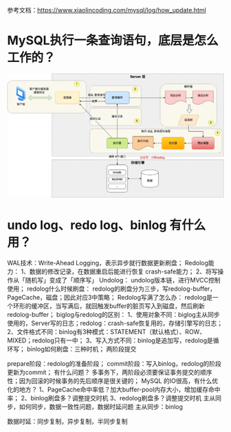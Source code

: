 参考文档：https://www.xiaolincoding.com/mysql/log/how_update.html

# MySQL执行一条查询语句，底层是怎么工作的？
![MySQL执行器](images/mysql查询流程.webp)
# undo log、redo log、binlog 有什么用？
WAL技术：Write-Ahead Logging，表示异步就行数据更新刷盘；
Redolog能力：
1、数据的修改记录，在数据重启后能进行恢复 crash-safe能力；
2、将写操作从「随机写」变成了「顺序写」
Undolog：
undolog版本链，进行MVCC控制使用；
redolog什么时候刷盘：
redolog的刷盘分为三步，写redolog-buffer，PageCache，磁盘；因此对应3中策略；
Redolog写满了怎么办：
redolog是一个环形的缓冲区，当写满后，就回触发buffer的脏页写入到磁盘，然后刷新redolog-buffer；
biglog与redolog的区别：
1、使用对象不同：biglog主从同步使用的，Server写的日志；redolog：crash-safe恢复用的，存储引擎写的日志；
2、文件格式不同：binlog有3种模式：STATEMENT（默认格式）、ROW、 MIXED；redolog只有一中；
3、写入方式不同：binlog是追加写，redolog是循环写；
binlog如何刷盘：三种时机；
两阶段提交

prepare阶段：redolog的准备阶段；
commit阶段：写入binlog，redolog的阶段更新为commit；
有什么问题？
多事务下，两阶段必须要保证事务提交的顺序性；因为回滚的时候事务的先后顺序是很关键的；
MySQL 的IO很高，有什么优化的地方？
1、PageCache命中率低？加大buffer-pool内存大小，增加缓存命中率；
2、binlog刷盘多？调整提交时机
3、redolog刷盘多？调整提交时机
主从同步，如何同步，数据一致性问题，数据时延问题
主从同步：binlog

数据时延：同步复制，异步复制，半同步复制


 

